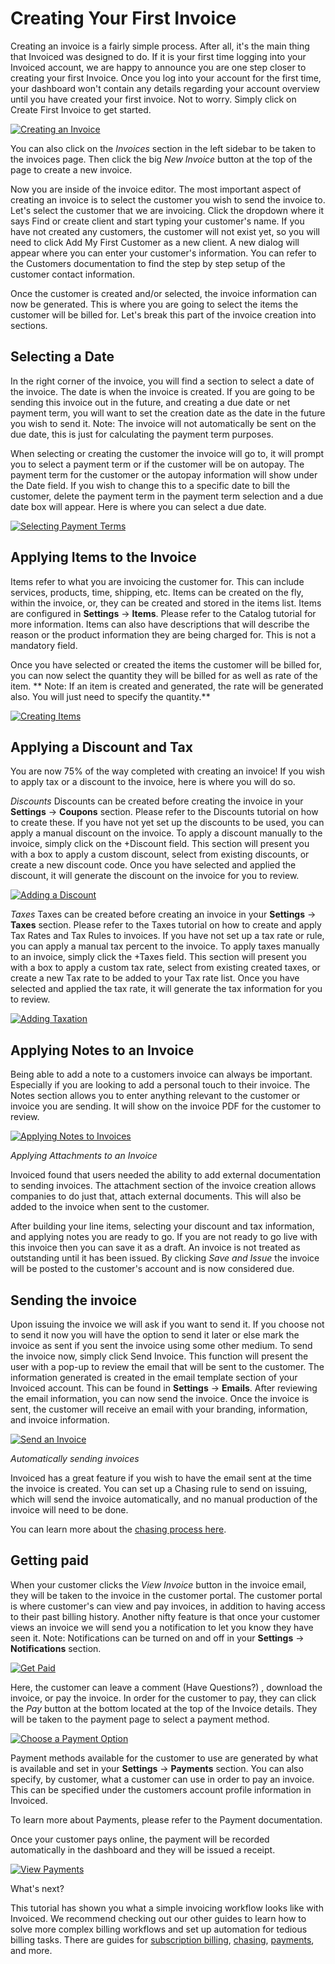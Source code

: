 # Creating Your First Invoice

Creating an invoice is a fairly simple process. After all, it's the main thing that Invoiced was designed to do. If it is your first time logging into your Invoiced account, we are happy to announce you are one step closer to creating your first Invoice. Once you log into your account for the first time, your dashboard won't contain any details regarding your account overview until you have created your first invoice. Not to worry. Simply click on Create First Invoice to get started. 

[![Creating an Invoice](/docs/img/create-first-invoice.png)](/docs/img/create-first-invoice.png)

You can also click on the *Invoices* section in the left sidebar to be taken to the invoices page. Then click the big *New Invoice* button at the top of the page to create a new invoice. 

Now you are inside of the invoice editor. The most important aspect of creating an invoice is to select the customer you wish to send the invoice to. Let's select the customer that we are invoicing. Click the dropdown where it says Find or create client and start typing your customer's name. If you have not created any customers, the customer will not exist yet, so you will need to click Add My First Customer as a new client. A new dialog will appear where you can enter your customer's information. You can refer to the Customers documentation to find the step by step setup of the customer contact information. 

Once the customer is created and/or selected, the invoice information can now be generated. This is where you are going to select the items the customer will be billed for. Let's break this part of the invoice creation into sections. 

## Selecting a Date

In the right corner of the invoice, you will find a section to select a date of the invoice. The date is when the invoice is created. If you are going to be sending this invoice out in the future, and creating a due date or net payment term, you will want to set the creation date as the date in the future you wish to send it. Note: The invoice will not automatically be sent on the due date, this is just for calculating the payment term purposes. 

When selecting or creating the customer the invoice will go to, it will prompt you to select a payment term or if the customer will be on autopay. The payment term for the customer or the autopay information will show under the Date field. If you wish to change this to a specific date to bill the customer, delete the payment term in the payment term selection and a due date box will appear. Here is where you can select a due date. 

[![Selecting Payment Terms](/docs/img/selecting-billing-date.gif)](/docs/img/selecting-billing-date.gif)

## Applying Items to the Invoice

Items refer to what you are invoicing the customer for. This can include services, products, time, shipping, etc. Items can be created on the fly, within the invoice, or, they can be created and stored in the items list. Items are configured in **Settings** &rarr; **Items**. Please refer to the Catalog tutorial for more information. Items can also have descriptions that will describe the reason or the product information they are being charged for. This is not a mandatory field.

Once you have selected or created the items the customer will be billed for, you can now select the quantity they will be billed for as well as rate of the item. ** Note: If an item is created and generated, the rate will be generated also. You will just need to specify the quantity.** 

[![Creating Items](/docs/img/adding-catalog-item.gif)](/docs/img/adding-catalog-item.gif)

## Applying a Discount and Tax

You are now 75% of the way completed with creating an invoice! If you wish to apply tax or a discount to the invoice, here is where you will do so. 

*Discounts* 
Discounts can be created before creating the invoice in your **Settings** &rarr; **Coupons** section. Please refer to the Discounts tutorial on how to create these. If you have not yet set up the discounts to be used, you can apply a manual discount on the invoice. To apply a discount manually to the invoice, simply click on the +Discount field. This section will present you with a box to apply a custom discount, select from existing discounts, or create a new discount code. Once you have selected and applied the discount, it will generate the discount on the invoice for you to review. 

[![Adding a Discount](/docs/img/adding-discount.gif)](/docs/img/adding-discount.gif)

*Taxes*
Taxes can be created before creating an invoice in your **Settings** &rarr; **Taxes** section. Please refer to the Taxes tutorial on how to create and apply Tax Rates and Tax Rules to invoices. If you have not set up a tax rate or rule, you can apply a manual tax percent to the invoice. To apply taxes manually to an invoice, simply click the +Taxes field. This section will present you with a box to apply a custom tax rate, select from existing created taxes, or create a new Tax rate to be added to your Tax rate list. Once you have selected and applied the tax rate, it will generate the tax information for you to review.

[![Adding Taxation](/docs/img/adding-tax.gif)](/docs/img/adding-tax.gif)

## Applying Notes to an Invoice

Being able to add a note to a customers invoice can always be important. Especially if you are looking to add a personal touch to their invoice. The Notes section allows you to enter anything relevant to the customer or invoice you are sending. It will show on the invoice PDF for the customer to review. 

[![Applying Notes to Invoices](/docs/img/adding-notes.gif)](/docs/img/adding-notes.gif)

*Applying Attachments to an Invoice*

Invoiced found that users needed the ability to add external documentation to sending invoices. The attachment section of the invoice creation allows companies to do just that, attach external documents. This will also be added to the invoice when sent to the customer. 

After building your line items, selecting your discount and tax information, and applying notes  you are ready to go. If you are not ready to go live with this invoice then you can save it as a draft. An invoice is not treated as outstanding until it has been issued. By clicking *Save and Issue* the invoice will be posted to the customer's account and is now considered due.


## Sending the invoice 

Upon issuing the invoice we will ask if you want to send it. If you choose not to send it now you will have the option to send it later or else mark the invoice as sent if you sent the invoice using some other medium. To send the invoice now, simply click Send Invoice. This function will present the user with a pop-up to review the email that will be sent to the customer. The information generated is created in the email template section of your Invoiced account. This can be found in **Settings** &rarr; **Emails**. After reviewing the email information, you can now send the invoice. Once the invoice is sent, the customer will receive an email with your branding, information, and invoice information. 

[![Send an Invoice](/docs/img/send-new-invoice.png)](/docs/img/send-new-invoice.png)

*Automatically sending invoices*

Invoiced has a great feature if you wish to have the email sent at the time the invoice is created. You can set up a Chasing rule to send on issuing, which will send the invoice automatically, and no manual production of the invoice will need to be done. 

You can learn more about the [chasing process here](https://invoiced.com/resources/docs/payments/chasing).


## Getting paid 

When your customer clicks the *View Invoice* button in the invoice email, they will be taken to the invoice in the customer portal. The customer portal is where customer's can view and pay invoices, in addition to having access to their past billing history. Another nifty feature is that once your customer views an invoice we will send you a notification to let you know they have seen it. Note: Notifications can be turned on and off in your **Settings** &rarr; **Notifications** section. 

[![Get Paid](/docs/img/viewing-invoice.png)](/docs/img/viewing-invoice.png)

Here, the customer can leave a comment (Have Questions?) , download the invoice, or pay the invoice. In order for the customer to pay, they can click the *Pay* button at the bottom located at the top of the Invoice details. They will be taken to the payment page to select a payment method. 

[![Choose a Payment Option](/docs/img/pay-invoice-page.png)](/docs/img/pay-invoice-page.png)


Payment methods available for the customer to use are generated by what is available and set in your **Settings** &rarr; **Payments** section. You can also specify, by customer, what a customer can use in order to pay an invoice. This can be specified under the customers account profile information in Invoiced. 

To learn more about Payments, please refer to the Payment documentation. 

Once your customer pays online, the payment will be recorded automatically in the dashboard and they will be issued a receipt. 

[![View Payments](/docs/img/invoice-paid-in-full.png)](/docs/img/invoice-paid-in-full.png)

What's next? 

This tutorial has shown you what a simple invoicing workflow looks like with Invoiced. We recommend checking out our other guides to learn how to solve more complex billing workflows and set up automation for tedious billing tasks. There are guides for [subscription billing](https://invoiced.com/resources/guides/subscription-billing), [chasing](https://invoiced.com/resources/guides/chasing), [payments](https://invoiced.com/resources/docs/payments), and more.



